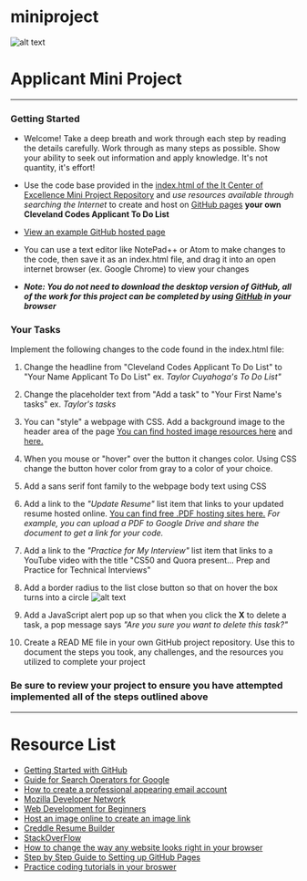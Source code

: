 # miniproject
![alt text](https://i.imgur.com/VKAsb78.png "logo.")
# Applicant Mini Project
---
### Getting Started

- Welcome! Take a deep breath and work through each step by reading the details carefully. Work through as many steps as possible. Show your ability to seek out information and apply knowledge. It's not quantity, it's effort!

- Use the code base provided in the [index.html of the It Center of Excellence Mini Project Repository](https://github.com/itcenterofexcellence/miniproject/blob/master/index.html) and *use resources available through searching the Internet* to create and host on [GitHub pages](https://pages.github.com/) **your own Cleveland Codes Applicant To Do List**

- [View an example GitHub hosted page](https://itcenterofexcellence.github.io/miniproject/)

- You can use a text editor like NotePad++ or Atom to make changes to the code, then save it as an index.html file, and drag it into an open internet browser (ex. Google Chrome) to view your changes

- **_Note: You do not need to download the desktop version of GitHub, all of the work for this project can be completed by using [GitHub](https://guides.github.com/activities/hello-world/) in your browser_**

### Your Tasks

Implement the following changes to the code found in the index.html file:

1. Change the headline from "Cleveland Codes Applicant To Do List" to "Your Name Applicant To Do List" ex. *Taylor Cuyahoga's To Do List"*

2. Change the placeholder text from "Add a task" to "Your First Name's tasks" ex. *Taylor's tasks*

3. You can "style" a webpage with CSS. Add a background image to the header area of the page [You can find hosted image resources here](https://github.com/ravisuhag/stockfree) and [here.](https://www.pexels.com/)

4. When you mouse or "hover" over the button it changes color. Using CSS change the button hover color from gray to a color of your choice.

5. Add a sans serif font family to the webpage body text using CSS 

6. Add a link to the *"Update Resume"* list item that links to your updated resume hosted online. [You can find free .PDF hosting sites here.](http://www.makeuseof.com/tag/7-best-tools-present-share-pdf-files-online/) *For example, you can upload a PDF to Google Drive and share the document to get a link for your code.*

7. Add a link to the *"Practice for My Interview"* list item that links to a YouTube video with the title "CS50 and Quora present... Prep and Practice for Technical Interviews"

8. Add a border radius to the list close button so that on hover the box turns into a circle ![alt text](https://s7.postimg.org/c70shqhcb/box.png "box.")

9. Add a JavaScript alert pop up so that when you click the **X** to delete a task, a pop message says *"Are you sure you want to delete this task?"*

10. Create a READ ME file in your own GitHub project repository. Use this to document the steps you took, any challenges, and the resources you utilized to complete your project

### Be sure to review your project to ensure you have attempted implemented all of the steps outlined above
---
# Resource List
- [Getting Started with GitHub](https://guides.github.com/activities/hello-world/)
- [Guide for Search Operators for Google](https://moz.com/blog/mastering-google-search-operators-in-67-steps)
- [How to create a professional appearing email account](http://workplace.stackexchange.com/questions/11731/what-should-a-professional-email-address-look-like)
- [Mozilla Developer Network](https://developer.mozilla.org/en-US/)
- [Web Development for Beginners](https://developer.mozilla.org/en-US/docs/Learn/Getting_started_with_the_web)
- [Host an image online to create an image link](https://imgbb.com/)
- [Creddle Resume Builder](http://creddle.io/)
- [StackOverFlow](https://stackoverflow.com/tour)
- [How to change the way any website looks right in your browser](https://zapier.com/blog/inspect-element-tutorial/)
- [Step by Step Guide to Setting up GitHub Pages](https://guides.github.com/features/pages/)
- [Practice coding tutorials in your broswer](https://dash.generalassemb.ly/)
